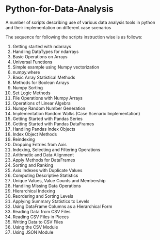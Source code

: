 # Python-for-Data-Analysis
A number of scripts describing use of various data analysis tools in python and their implementation on different case scenarios


The sequence for following the scripts instruction wise is as follows:

1.  Getting started with ndarrays
2.  Handling DataTypes for ndarrays
3.  Basic Operations on Arrays
4.  Universal Functions
5.  Simple example using Numpy vectorization
6.  numpy.where
7.  Basic Array Statistical Methods
8.  Methods for Boolean Arrays
9.  Numpy Sorting
10. Set Logic Methods
11. File Operations with Numpy Arrays
12. Operations of Linear Algebra
13. Numpy Random Number Generation
14. Implementation Random Walks (Case Scenario Implementation)
15. Getting Started with Pandas Series
16. Getting Started with Pandas DataFrames
17. Handling Pandas Index Objects
18. Index Object Methods
19. Reindexing
20. Dropping Entries from Axis
21. Indexing, Selecting and Filtering Operations
22. Arithmetic and Data Alignment
23. Apply Methods for DataFrames
24. Sorting and Ranking
25. Axis Indexes with Duplicate Values
26. Computing Descriptive Statistics
27. Unique Values, Value Counts and Membership
28. Handling Missing Data Operations
29. Hierarchical Indexing
30. Reordering and Sorting Levels
31. Applying Summary Statistics to Levels
32. Using DataFrame Columns as a Hierarchical Form
33. Reading Data from CSV Files
34. Reading CSV Files in Pieces
35. Writing Data to CSV Files
36. Using the CSV Module
37. Using JSON Module
